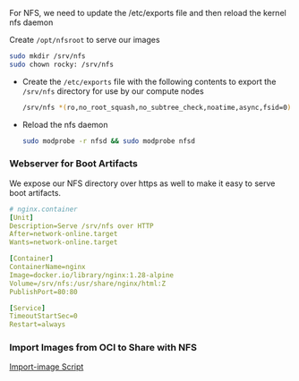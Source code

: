 For NFS, we need to update the /etc/exports file and then reload the kernel nfs daemon

Create `/opt/nfsroot` to serve our images

```bash
sudo mkdir /srv/nfs
sudo chown rocky: /srv/nfs
```

  - Create the `/etc/exports` file with the following contents to export the `/srv/nfs` directory for use by our compute nodes
    ```bash
    /srv/nfs *(ro,no_root_squash,no_subtree_check,noatime,async,fsid=0)
    ```

  - Reload the nfs daemon
    ```bash
    sudo modprobe -r nfsd && sudo modprobe nfsd
    ```

### Webserver for Boot Artifacts

We expose our NFS directory over https as well to make it easy to serve boot artifacts.

```yaml
# nginx.container
[Unit]
Description=Serve /srv/nfs over HTTP
After=network-online.target
Wants=network-online.target

[Container]
ContainerName=nginx
Image=docker.io/library/nginx:1.28-alpine
Volume=/srv/nfs:/usr/share/nginx/html:Z
PublishPort=80:80

[Service]
TimeoutStartSec=0
Restart=always
```

### Import Images from OCI to Share with NFS

[Import-image Script](https://github.com/OpenCHAMI/image-builder/blob/main/scripts/image-import.sh)

